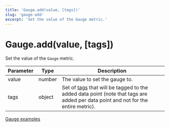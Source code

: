 ```yaml
---
title: 'Gauge.add(value, [tags])'
slug: 'gauge-add'
excerpt: 'Set the value of the Gauge metric.'
---
```


# Gauge.add(value, [tags])

Set the value of the `Gauge` metric.

| Parameter | Type   | Description                                                                                                                                                   |
| --------- | ------ | ------------------------------------------------------------------------------------------------------------------------------------------------------------- |
| value     | number | The value to set the gauge to.                                                                                                                                |
| tags      | object | Set of [tags](https://grafana.com/docs/k6/<K6_VERSION>/using-k6/tags-and-groups) that will be tagged to the added data point (note that tags are added per data point and not for the entire metric). |

[Gauge examples](https://grafana.com/docs/k6/<K6_VERSION>/javascript-api/k6-metrics/gauge#examples)
